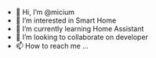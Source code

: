 - 👋 Hi, I’m @micium 
- 👀 I’m interested in Smart Home
- 🌱 I’m currently learning Home Assistant
- 💞️ I’m looking to collaborate on developer
- 📫 How to reach me ...

<!---
micium/micium is a ✨ special ✨ repository because its `README.md` (this file) appears on your GitHub profile.
You can click the Preview link to take a look at your changes.
--->
